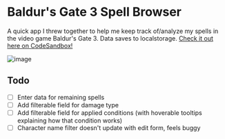 # Baldur's Gate 3 Spell Browser
A quick app I threw together to help me keep track of/analyze my spells in the video game Baldur's Gate 3. Data saves to localstorage. [Check it out here on CodeSandbox!](https://codesandbox.io/p/github/jessica-px/bg3-spell-browser)

![image](https://github.com/jessica-px/bg3-spell-browser/assets/17056719/11ec83b8-b301-491d-90e9-c2895311fd1f)

## Todo
- [ ] Enter data for remaining spells
- [ ] Add filterable field for damage type
- [ ] Add filterable field for applied conditions (with hoverable tooltips explaining how that condition works)
- [ ] Character name filter doesn't update with edit form, feels buggy
